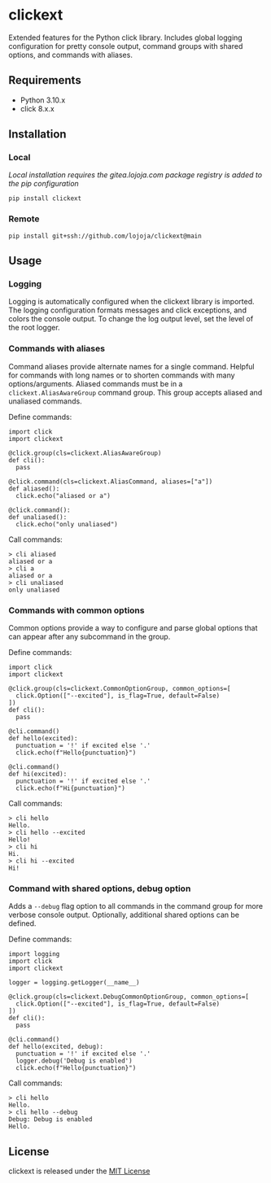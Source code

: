 # clickext

Extended features for the Python click library. Includes global logging configuration for pretty console output, command groups with shared options, and commands with aliases.


## Requirements

* Python 3.10.x
* click 8.x.x


## Installation

### Local

*Local installation requires the gitea.lojoja.com package registry is added to the pip configuration*

```
pip install clickext
```

### Remote

```
pip install git+ssh://github.com/lojoja/clickext@main
```

## Usage

### Logging

Logging is automatically configured when the clickext library is imported. The logging configuration formats messages and click exceptions, and colors the console output. To change the log output level, set the level of the root logger.

### Commands with aliases

Command aliases provide alternate names for a single command. Helpful for commands with long names or to shorten
commands with many options/arguments. Aliased commands must be in a `clickext.AliasAwareGroup` command group. This group accepts aliased and unaliased commands.

Define commands:

```
import click
import clickext

@click.group(cls=clickext.AliasAwareGroup)
def cli():
  pass

@click.command(cls=clickext.AliasCommand, aliases=["a"])
def aliased():
  click.echo("aliased or a")

@click.command():
def unaliased():
  click.echo("only unaliased")
```

Call commands:

```
> cli aliased
aliased or a
> cli a
aliased or a
> cli unaliased
only unaliased
```

### Commands with common options

Common options provide a way to configure and parse global options that can appear after any subcommand in the group.

Define commands:

```
import click
import clickext

@click.group(cls=clickext.CommonOptionGroup, common_options=[
  click.Option(["--excited"], is_flag=True, default=False)
])
def cli():
  pass

@cli.command()
def hello(excited):
  punctuation = '!' if excited else '.'
  click.echo(f"Hello{punctuation}")

@cli.command()
def hi(excited):
  punctuation = '!' if excited else '.'
  click.echo(f"Hi{punctuation}")
```

Call commands:

```
> cli hello
Hello.
> cli hello --excited
Hello!
> cli hi
Hi.
> cli hi --excited
Hi!
```

### Command with shared options, debug option

Adds a `--debug` flag option to all commands in the command group for more verbose console output. Optionally, additional shared options can be defined.

Define commands:

```
import logging
import click
import clickext

logger = logging.getLogger(__name__)

@click.group(cls=clickext.DebugCommonOptionGroup, common_options=[
  click.Option(["--excited"], is_flag=True, default=False)
])
def cli():
  pass

@cli.command()
def hello(excited, debug):
  punctuation = '!' if excited else '.'
  logger.debug('Debug is enabled')
  click.echo(f"Hello{punctuation}")
```

Call commands:

```
> cli hello
Hello.
> cli hello --debug
Debug: Debug is enabled
Hello.
```

## License

clickext is released under the [MIT License](./LICENSE)
